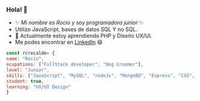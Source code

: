 ### Hola! 👋
- ✨ *Mi nombre es Rocío y soy programadora junior* ✨
- Utilizo JavaScript, bases de datos SQL Y no SQL.
- 🌱 Actualmente estoy aprendiendo PHP y Diseño UX/UI.
- Me podes encontrar en [LinkedIn](https://www.linkedin.com/in/roc%C3%ADo-recalde-b4a399265/)  😄  

```javascript
const rcrecalde= {
name: "Rocío",
ocupations: ["FullStack developer", "Dog Groomer"],
level: "Junior",
skills: ["JavaScript", "MySQL", "nodeJs", "MongoBD", "Express", "CSS", "HTML5", "Bootstrap", "MVC", "SCRUM", "Git", "GitHub", "REST", "React", "TypeScript"],
student: true,
learning: "UX/UI Design"
}
```
